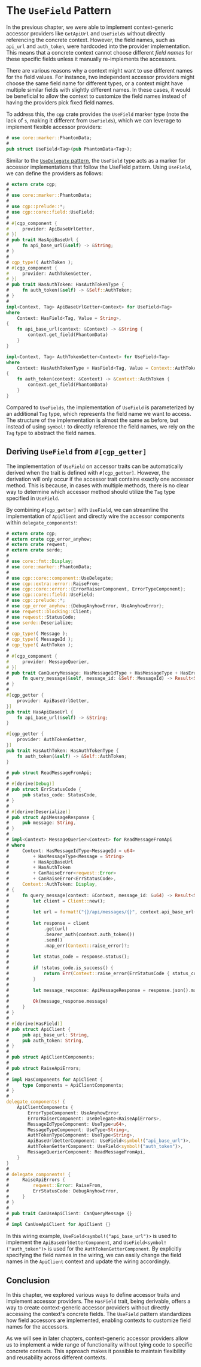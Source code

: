 # The `UseField` Pattern

In the previous chapter, we were able to implement context-generic accessor providers like `GetApiUrl` and `UseFields` without directly referencing the concrete context. However, the field names, such as `api_url` and `auth_token`, were hardcoded into the provider implementation. This means that a concrete context cannot choose different _field names_ for these specific fields unless it manually re-implements the accessors.

There are various reasons why a context might want to use different names for the field values. For instance, two independent accessor providers might choose the same field name for different types, or a context might have multiple similar fields with slightly different names. In these cases, it would be beneficial to allow the context to customize the field names instead of having the providers pick fixed field names.

To address this, the `cgp` crate provides the `UseField` marker type (note the lack of `s`, making it different from `UseFields`), which we can leverage to implement flexible accessor providers:

```rust
# use core::marker::PhantomData;
#
pub struct UseField<Tag>(pub PhantomData<Tag>);
```

Similar to the [`UseDelegate` pattern](./delegated-error-raiser.md), the `UseField` type acts as a marker for accessor implementations that follow the UseField pattern. Using `UseField`, we can define the providers as follows:

```rust
# extern crate cgp;
#
# use core::marker::PhantomData;
#
# use cgp::prelude::*;
# use cgp::core::field::UseField;
#
# #[cgp_component {
#     provider: ApiBaseUrlGetter,
# }]
# pub trait HasApiBaseUrl {
#     fn api_base_url(&self) -> &String;
# }
#
# cgp_type!( AuthToken );
# #[cgp_component {
#     provider: AuthTokenGetter,
# }]
# pub trait HasAuthToken: HasAuthTokenType {
#     fn auth_token(&self) -> &Self::AuthToken;
# }
#
impl<Context, Tag> ApiBaseUrlGetter<Context> for UseField<Tag>
where
    Context: HasField<Tag, Value = String>,
{
    fn api_base_url(context: &Context) -> &String {
        context.get_field(PhantomData)
    }
}

impl<Context, Tag> AuthTokenGetter<Context> for UseField<Tag>
where
    Context: HasAuthTokenType + HasField<Tag, Value = Context::AuthToken>,
{
    fn auth_token(context: &Context) -> &Context::AuthToken {
        context.get_field(PhantomData)
    }
}
```

Compared to `UseFields`, the implementation of `UseField` is parameterized by an additional `Tag` type, which represents the field name we want to access.
The structure of the implementation is almost the same as before, but instead of using `symbol!` to directly reference the field names, we rely on the `Tag` type to abstract the field names.

## Deriving `UseField` from `#[cgp_getter]`

The implementation of `UseField` on accessor traits can be automatically derived when the trait is defined with `#[cgp_getter]`. However, the derivation will only occur if the accessor trait contains exactly one accessor method. This is because, in cases with multiple methods, there is no clear way to determine which accessor method should utilize the `Tag` type specified in `UseField`.

By combining `#[cgp_getter]` with `UseField`, we can streamline the implementation of `ApiClient` and directly wire the accessor components within `delegate_components!`:

```rust
# extern crate cgp;
# extern crate cgp_error_anyhow;
# extern crate reqwest;
# extern crate serde;
#
# use core::fmt::Display;
# use core::marker::PhantomData;
#
# use cgp::core::component::UseDelegate;
# use cgp::extra::error::RaiseFrom;
# use cgp::core::error::{ErrorRaiserComponent, ErrorTypeComponent};
# use cgp::core::field::UseField;
# use cgp::prelude::*;
# use cgp_error_anyhow::{DebugAnyhowError, UseAnyhowError};
# use reqwest::blocking::Client;
# use reqwest::StatusCode;
# use serde::Deserialize;
#
# cgp_type!( Message );
# cgp_type!( MessageId );
# cgp_type!( AuthToken );
#
# #[cgp_component {
#     provider: MessageQuerier,
# }]
# pub trait CanQueryMessage: HasMessageIdType + HasMessageType + HasErrorType {
#     fn query_message(&self, message_id: &Self::MessageId) -> Result<Self::Message, Self::Error>;
# }
#
#[cgp_getter {
    provider: ApiBaseUrlGetter,
}]
pub trait HasApiBaseUrl {
    fn api_base_url(&self) -> &String;
}

#[cgp_getter {
    provider: AuthTokenGetter,
}]
pub trait HasAuthToken: HasAuthTokenType {
    fn auth_token(&self) -> &Self::AuthToken;
}

# pub struct ReadMessageFromApi;
#
# #[derive(Debug)]
# pub struct ErrStatusCode {
#     pub status_code: StatusCode,
# }
#
# #[derive(Deserialize)]
# pub struct ApiMessageResponse {
#     pub message: String,
# }
#
# impl<Context> MessageQuerier<Context> for ReadMessageFromApi
# where
#     Context: HasMessageIdType<MessageId = u64>
#         + HasMessageType<Message = String>
#         + HasApiBaseUrl
#         + HasAuthToken
#         + CanRaiseError<reqwest::Error>
#         + CanRaiseError<ErrStatusCode>,
#     Context::AuthToken: Display,
# {
#     fn query_message(context: &Context, message_id: &u64) -> Result<String, Context::Error> {
#         let client = Client::new();
#
#         let url = format!("{}/api/messages/{}", context.api_base_url(), message_id);
#
#         let response = client
#             .get(url)
#             .bearer_auth(context.auth_token())
#             .send()
#             .map_err(Context::raise_error)?;
#
#         let status_code = response.status();
#
#         if !status_code.is_success() {
#             return Err(Context::raise_error(ErrStatusCode { status_code }));
#         }
#
#         let message_response: ApiMessageResponse = response.json().map_err(Context::raise_error)?;
#
#         Ok(message_response.message)
#     }
# }
#
# #[derive(HasField)]
# pub struct ApiClient {
#     pub api_base_url: String,
#     pub auth_token: String,
# }
#
# pub struct ApiClientComponents;
#
# pub struct RaiseApiErrors;
#
# impl HasComponents for ApiClient {
#     type Components = ApiClientComponents;
# }
#
delegate_components! {
    ApiClientComponents {
        ErrorTypeComponent: UseAnyhowError,
        ErrorRaiserComponent: UseDelegate<RaiseApiErrors>,
        MessageIdTypeComponent: UseType<u64>,
        MessageTypeComponent: UseType<String>,
        AuthTokenTypeComponent: UseType<String>,
        ApiBaseUrlGetterComponent: UseField<symbol!("api_base_url")>,
        AuthTokenGetterComponent: UseField<symbol!("auth_token")>,
        MessageQuerierComponent: ReadMessageFromApi,
    }
}
#
# delegate_components! {
#     RaiseApiErrors {
#         reqwest::Error: RaiseFrom,
#         ErrStatusCode: DebugAnyhowError,
#     }
# }
#
# pub trait CanUseApiClient: CanQueryMessage {}
#
# impl CanUseApiClient for ApiClient {}
```

In this wiring example, `UseField<symbol!("api_base_url")>` is used to implement the `ApiBaseUrlGetterComponent`, and `UseField<symbol!("auth_token")>` is used for the `AuthTokenGetterComponent`. By explicitly specifying the field names in the wiring, we can easily change the field names in the `ApiClient` context and update the wiring accordingly.

## Conclusion

In this chapter, we explored various ways to define accessor traits and implement accessor providers. The `HasField` trait, being derivable, offers a way to create context-generic accessor providers without directly accessing the context's concrete fields. The `UseField` pattern standardizes how field accessors are implemented, enabling contexts to customize field names for the accessors.

As we will see in later chapters, context-generic accessor providers allow us to implement a wide range of functionality without tying code to specific concrete contexts. This approach makes it possible to maintain flexibility and reusability across different contexts.
